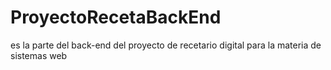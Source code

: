 # ProyectoRecetaBackEnd
 es la parte del back-end del proyecto de recetario digital para la materia de sistemas web
